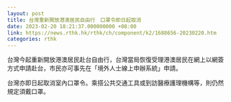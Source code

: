 ```yaml
---
layout: post
title: 台灣重新開放港澳居民自由行　口罩令即日起取消
date: 2023-02-20 18:21:37.000000000 +08:00
link: https://news.rthk.hk/rthk/ch/component/k2/1688656-20230220.htm
categories: rthk
---
```


台灣今起重新開放港澳居民赴台自由行，台灣當局恢復受理港澳居民在網上以網簽方式申請赴台，市民亦可事先在「境外人士線上申辦系統」申請。

台灣亦即日起取消室內口罩令。乘搭公共交通工具或到訪醫療護理機構等，則仍然規定須戴口罩。
